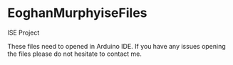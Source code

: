 # EoghanMurphyiseFiles
ISE Project

These files need to opened in Arduino IDE. If you have any issues opening the files please do not hesitate to contact me.


